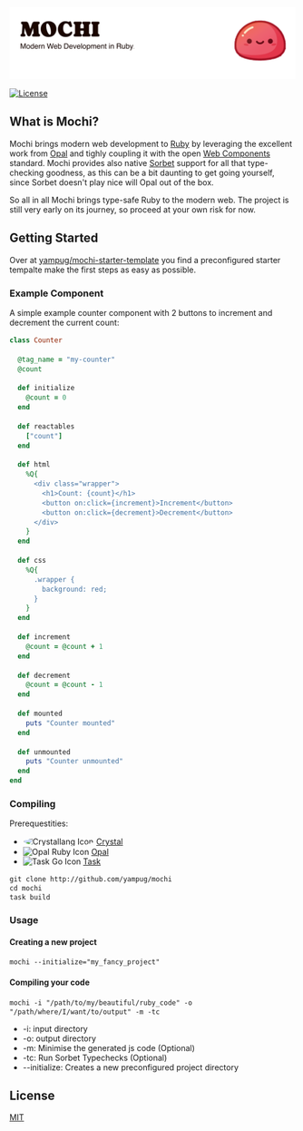 <p align="center">
  <picture>
    <source media="(prefers-color-scheme: dark)" srcset="https://github.com/yampug/mochi/blob/main/github/assets/banner_dark.png?raw=true">
    <source media="(prefers-color-scheme: light)" srcset="https://github.com/yampug/mochi/blob/main/github/assets/banner_light.png?raw=true">
    <img alt="Mochi Banner" src="https://github.com/yampug/mochi/blob/main/github/assets/banner_light.png?raw=true">
  </picture>
</p>

[![License](https://img.shields.io/badge/license-MIT-green?labelColor=gray)](LICENSE.md)

## What is Mochi?

Mochi brings modern web development to [Ruby](https://www.ruby-lang.org/) by leveraging the excellent work from [Opal](https://opalrb.com/) and tighly coupling it with the open [Web Components](https://developer.mozilla.org/en-US/docs/Web/API/Web_components) standard.
Mochi provides also native [Sorbet](https://sorbet.org) support for all that type-checking goodness, as this can be a bit daunting to get going yourself, since Sorbet doesn't play nice will Opal out of the box. 

So all in all Mochi brings type-safe Ruby to the modern web.
The project is still very early on its journey, so proceed at your own risk for now.

## Getting Started

Over at [yampug/mochi-starter-template](https://github.com/yampug/mochi-starter-template) you find a preconfigured starter tempalte make the first steps as easy as possible.

### Example Component
A simple example counter component with 2 buttons to increment and decrement the current count:

```ruby
class Counter

  @tag_name = "my-counter"
  @count

  def initialize
    @count = 0
  end

  def reactables
    ["count"]
  end

  def html
    %Q{
      <div class="wrapper">
        <h1>Count: {count}</h1>
        <button on:click={increment}>Increment</button>
        <button on:click={decrement}>Decrement</button>
      </div>
    }
  end

  def css
    %Q{
      .wrapper {
        background: red;
      }
    }
  end

  def increment
    @count = @count + 1
  end

  def decrement
    @count = @count - 1
  end

  def mounted
    puts "Counter mounted"
  end

  def unmounted
    puts "Counter unmounted"
  end
end

```

### Compiling
Prerequestities:
* <img alt="Crystallang Icon" style="height: 16px; background: white; border-radius: 50%; padding: 1px;" src="https://github.com/yampug/mochi/blob/main/github/assets/crystal_icon.ico?raw=true"> [Crystal](https://crystal-lang.org)
* <img alt="Opal Ruby Icon" style="height: 16px;" src="https://github.com/yampug/mochi/blob/main/github/assets/opal_icon.ico?raw=true"> [Opal](https://opalrb.com)
* <img alt="Task Go Icon" style="height: 16px;" src="https://github.com/yampug/mochi/blob/main/github/assets/task_icon.ico?raw=true"> [Task](https://taskfile.dev) 

```
git clone http://github.com/yampug/mochi
cd mochi
task build
```

### Usage

#### Creating a new project
```
mochi --initialize="my_fancy_project"
```

#### Compiling your code
```
mochi -i "/path/to/my/beautiful/ruby_code" -o "/path/where/I/want/to/output" -m -tc
```

* -i: input directory
* -o: output directory
* -m: Minimise the generated js code (Optional) 
* -tc: Run Sorbet Typechecks (Optional) 
* --initialize: Creates a new preconfigured project directory 



## License

[MIT](LICENSE.md)
